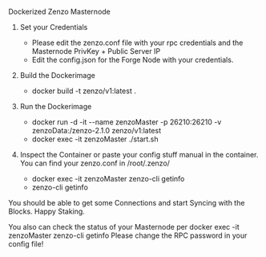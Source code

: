 Dockerized Zenzo Masternode

1. Set your Credentials
    - Please edit the zenzo.conf file with your rpc credentials and the Masternode PrivKey + Public Server IP
    - Edit the config.json for the Forge Node with your credentials.

2. Build the Dockerimage
    - docker build -t zenzo/v1:latest .

3. Run the Dockerimage
    - docker run -d -it --name zenzoMaster -p 26210:26210 -v zenzoData:/zenzo-2.1.0 zenzo/v1:latest 
    - docker exec -it zenzoMaster ./start.sh

4. Inspect the Container or paste your config stuff manual in the container. You can find your zenzo.conf in /root/.zenzo/
    - docker exec -it zenzoMaster zenzo-cli getinfo
    - zenzo-cli getinfo

You should be able to get some Connections and start Syncing with the Blocks. Happy Staking.

You also can check the status of your Masternode per docker exec -it zenzoMaster zenzo-cli getinfo
Please change the RPC password in your config file!
